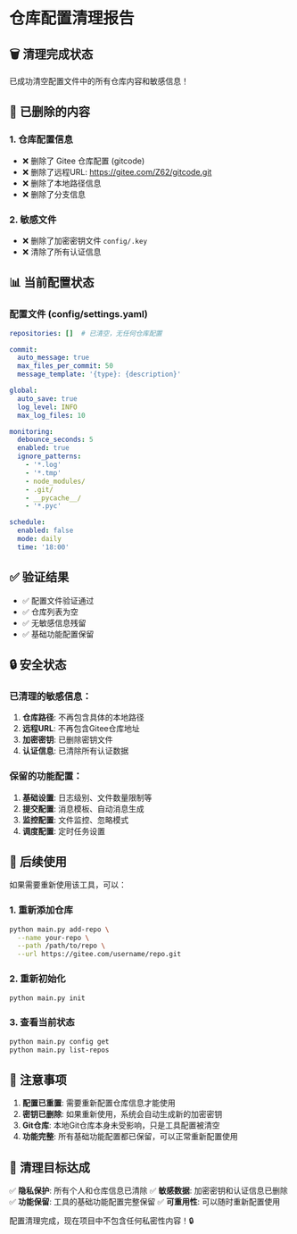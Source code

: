 # 仓库配置清理报告

## 🗑️ 清理完成状态

已成功清空配置文件中的所有仓库内容和敏感信息！

## 🔧 已删除的内容

### 1. 仓库配置信息
- ❌ 删除了 Gitee 仓库配置 (gitcode)
- ❌ 删除了远程URL: https://gitee.com/Z62/gitcode.git
- ❌ 删除了本地路径信息
- ❌ 删除了分支信息

### 2. 敏感文件
- ❌ 删除了加密密钥文件 `config/.key`
- ❌ 清除了所有认证信息

## 📊 当前配置状态

### 配置文件 (config/settings.yaml)
```yaml
repositories: []  # 已清空，无任何仓库配置

commit:
  auto_message: true
  max_files_per_commit: 50
  message_template: '{type}: {description}'

global:
  auto_save: true
  log_level: INFO
  max_log_files: 10

monitoring:
  debounce_seconds: 5
  enabled: true
  ignore_patterns:
    - '*.log'
    - '*.tmp'
    - node_modules/
    - .git/
    - __pycache__/
    - '*.pyc'

schedule:
  enabled: false
  mode: daily
  time: '18:00'
```

## ✅ 验证结果

- ✅ 配置文件验证通过
- ✅ 仓库列表为空
- ✅ 无敏感信息残留
- ✅ 基础功能配置保留

## 🔒 安全状态

### 已清理的敏感信息：
1. **仓库路径**: 不再包含具体的本地路径
2. **远程URL**: 不再包含Gitee仓库地址
3. **加密密钥**: 已删除密钥文件
4. **认证信息**: 已清除所有认证数据

### 保留的功能配置：
1. **基础设置**: 日志级别、文件数量限制等
2. **提交配置**: 消息模板、自动消息生成
3. **监控配置**: 文件监控、忽略模式
4. **调度配置**: 定时任务设置

## 🚀 后续使用

如果需要重新使用该工具，可以：

### 1. 重新添加仓库
```bash
python main.py add-repo \
  --name your-repo \
  --path /path/to/repo \
  --url https://gitee.com/username/repo.git
```

### 2. 重新初始化
```bash
python main.py init
```

### 3. 查看当前状态
```bash
python main.py config get
python main.py list-repos
```

## 📝 注意事项

1. **配置已重置**: 需要重新配置仓库信息才能使用
2. **密钥已删除**: 如果重新使用，系统会自动生成新的加密密钥
3. **Git仓库**: 本地Git仓库本身未受影响，只是工具配置被清空
4. **功能完整**: 所有基础功能配置都已保留，可以正常重新配置使用

## 🎯 清理目标达成

✅ **隐私保护**: 所有个人和仓库信息已清除
✅ **敏感数据**: 加密密钥和认证信息已删除
✅ **功能保留**: 工具的基础功能配置完整保留
✅ **可重用性**: 可以随时重新配置使用

配置清理完成，现在项目中不包含任何私密性内容！🔒
